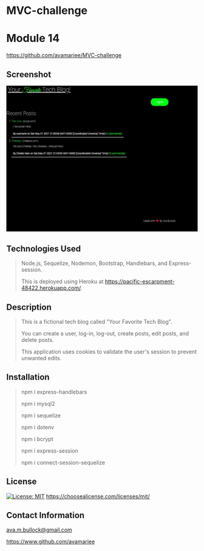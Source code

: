 # MVC-challenge
# Module 14

https://github.com/avamariee/MVC-challenge

## Screenshot

![Screenshot of the Application](/screenshot.jpg)

## Technologies Used
> Node.js, Sequelize, Nodemon, Bootstrap, Handlebars, and Express-session.
>
> This is deployed using Heroku at https://pacific-escarpment-48422.herokuapp.com/.
>

## Description 
> This is a fictional tech blog called "Your Favorite Tech Blog".
>
> You can create a user, log-in, log-out, create posts, edit posts, and delete posts.
>
> This application uses cookies to validate the user's session to prevent unwanted edits.

## Installation
> npm i express-handlebars
>
> npm i mysql2
>
> npm i sequelize
>
> npm i dotenv
> 
> npm i bcrypt
>
> npm i express-session
>
> npm i connect-session-sequelize


## License 
[![License: MIT](https://img.shields.io/badge/License-MIT-yellow.svg)](https://opensource.org/licenses/MIT)
https://choosealicense.com/licenses/mit/


## Contact Information
ava.m.bullock@gmail.com
>
https://www.github.com/avamariee
